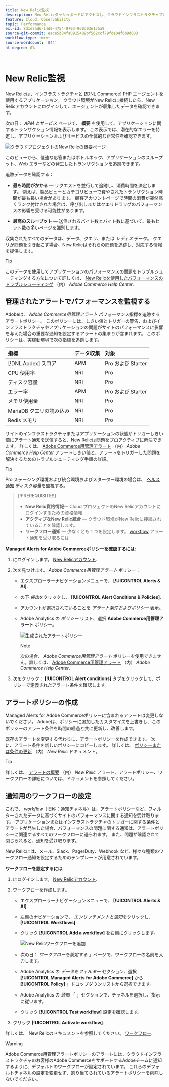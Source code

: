 ```yaml
---
title: New Relic監視
description: New Relicダッシュボードにアクセスし、クラウドインフラストラクチャプロジェクト上のAdobe Commerceのデータを分析する方法を説明します。
feature: Cloud, Observability
topic: Performance
exl-id: 8d1e2ad6-14d0-4754-9703-960d93e135a9
source-git-commit: eace5d84fa0915489bf562ccf79fde04f6b9d083
workflow-type: tm+mt
source-wordcount: '844'
ht-degree: 0%

---
```


# New Relic監視

New Relicは、インフラストラクチャと [!DNL Commerce] PHP エージェントを使用するアプリケーション。 クラウド環境がNew Relicに接続したら、New Relicアカウントにログインして、エージェントが収集したデータを確認できます。

次の日： _APM とサービス_ ページで、 **概要** を使用して、アプリケーションに関するトランザクション情報を表示します。 この表示では、潜在的なエラーを特定し、アプリケーションおよびサービスの全体的な正常性を確認できます。

![クラウドプロジェクトのNew Relicの概要ページ](../../assets/new-relic/dashboard.png)

このビューから、低速な応答またはボトルネック、アプリケーションのスループット、Web エラーなどの発生したトランザクションを追跡できます。

追跡データを確認する：

- **最も時間がかかる** — リクエストを並行して追跡し、消費時間を決定します。 例えば、製品ビューとカテゴリビューで費やされたトランザクション時間が最も長い場合があります。 顧客アカウントページで時間の消費が突然高くランク付けされた場合は、呼び出しまたはクエリドラッグのパフォーマンスの影響を受ける可能性があります。

- **最高のスループット** — 送信されるバイト数とバイト数に基づいて、最もヒット数の多いページを識別します。

収集されたすべてのデータは、データ、クエリ、または _レディス_ データ。 クエリが問題を引き起こす場合、New Relicはそれらの問題を追跡し、対応する情報を提供します。

>[!TIP]
>
>このデータを使用してアプリケーションのパフォーマンスの問題をトラブルシューティングする方法について詳しくは、 [New Relicを使用したパフォーマンスのトラブルシューティング](https://experienceleague.adobe.com/docs/commerce-knowledge-base/kb/troubleshooting/miscellaneous/troubleshoot-performance-using-new-relic-on-magento-commerce.html) （内） _Adobe Commerce Help Center_.

## 管理されたアラートでパフォーマンスを監視する

Adobeは、 _Adobe Commerce用管理アラート_ パフォーマンス指標を追跡するアラートポリシー。 このポリシーには、しきい値とトリガーの警告、およびインフラストラクチャやアプリケーションの問題がサイトのパフォーマンスに影響を与えた場合の重要な通知を設定するアラートの集まりが含まれます。 このポリシーは、実稼動環境で次の指標を追跡します。

| 指標 | データ収集 | 対象 |
|:-------------------|:----------------|:----------------|
| [!DNL Apdex] スコア | APM | Pro および Starter |
| CPU 使用率 | NRI | Pro |
| ディスク容量 | NRI | Pro |
| エラー率 | APM | Pro および Starter |
| メモリ使用量 | NRI | Pro |
| MariaDB クエリの読み込み | NRI | Pro |
| Redis メモリ | NRI | Pro |

サイトのインフラストラクチャまたはアプリケーションの状態がトリガーしきい値にアラート通知を送信すると、New Relicは問題をプロアクティブに解決できます。 詳しくは、 [Adobe Commerce用管理アラート](https://experienceleague.adobe.com/docs/commerce-knowledge-base/kb/support-tools/managed-alerts/managed-alerts-for-magento-commerce.html) （内） _Adobe Commerce Help Center_ アラートしきい値と、アラートをトリガーした問題を解決するためのトラブルシューティング手順の詳細。

>[!TIP]
>
>Pro ステージング環境および統合環境およびスターター環境の場合は、 [ヘルス通知](../integrations/health-notifications.md) ディスク容量を監視する。

>[!PREREQUISITES]
>
>- **New Relic資格情報**— Cloud プロジェクトのNew Relicアカウントにログインするための資格情報
>- **アクティブなNew Relic統合** — クラウド環境がNew Relicに接続されていることを確認します。
>- **ワークフロー通知** — 少なくとも 1 つを設定します。 [workflow](#set-up-a-workflow-for-notifications) アラート通知を受け取るには

**Managed Alerts for Adobe Commerceポリシーを確認するには**:

1. にログインします。 [New Relicアカウント](https://login.newrelic.com/login).

1. 次を見つけます。 _Adobe Commerce用管理アラート_ ポリシー：

   - エクスプローラーナビゲーションメニューで、 **[!UICONTROL Alerts & AI]**.

   - の下 _検出_&#x200B;をクリックし、 **[!UICONTROL Alert Conditions & Policies]**.

   - アカウントが選択されていることを _アラート条件およびポリシー_ 表示。

   - Adobe Analytics の _ポリシー_ リスト、選択 **Adobe Commerce用管理アラート** ポリシー。

     ![生成されたアラートポリシー](../../assets/new-relic/managed-alerts-policy.png)

     >[!NOTE]
     >
     >次の場合、 _Adobe Commerce用管理アラート_ ポリシーを使用できません。詳しくは、 [Adobe Commerce用管理アラート](https://experienceleague.adobe.com/docs/commerce-knowledge-base/kb/support-tools/managed-alerts/managed-alerts-for-magento-commerce.html) （内） _Adobe Commerce Help Center_.

1. 次をクリック： **[!UICONTROL Alert conditions]** タブをクリックして、ポリシーで定義されたアラート条件を確認します。

## アラートポリシーの作成

Managed Alerts for Adobe Commerceポリシーに含まれるアラートは変更しないでください。 Adobeは、ポリシーに追加したカスタマイズを上書きし、このポリシーのアラート条件を時間の経過と共に更新し、改善します。

既存のアラートを変更する代わりに、アラートポリシーを作成できます。 次に、アラート条件を新しいポリシーにコピーします。 詳しくは、 [ポリシーまたは条件の更新](https://docs.newrelic.com/docs/alerts-applied-intelligence/new-relic-alerts/alert-policies/update-or-disable-policies-conditions/) （内） _New Relic_ ドキュメント。

>[!TIP]
>
>詳しくは、 [アラートの概要](https://docs.newrelic.com/docs/alerts-applied-intelligence/new-relic-alerts/learn-alerts/alerts-concepts-workflow/) （内） _New Relic_ アラート、アラートポリシー、ワークフローの詳細については、ドキュメントを参照してください。

## 通知用のワークフローの設定

これで、 _workflow_（旧称：通知チャネル）は、アラートポリシーなど、フィルターされたデータに基づくサイトのパフォーマンスに関する通知を受け取ります。 アプリケーションまたはインフラストラクチャのトリガーに関する条件とアラートが発生した場合、パフォーマンスの問題に関する通知は、アラートポリシーに関連するすべてのワークフローに送られます。 また、問題が確認されて閉じられると、通知を受け取ります。

New Relicには、メール、Slack、PagerDuty、Webhook など、様々な種類のワークフロー通知を設定するためのテンプレートが用意されています。

**ワークフローを設定するには**:

1. にログインします。 [New Relicアカウント](https://login.newrelic.com/login).

1. ワークフローを作成します。

   - エクスプローラーナビゲーションメニューで、 **[!UICONTROL Alerts & AI]**.

   - 左側のナビゲーションで、 _エンリッチメントと通知_&#x200B;をクリックし、 **[!UICONTROL Workflows]**.

   - クリック **[!UICONTROL Add a workflow]** を右側にクリックします。

     ![New Relicワークフローを追加](../../assets/new-relic/add-a-workflow.png)

   - 次の日： _ワークフローを設定する_ 」ページで、ワークフローの名前を入力します。

   - Adobe Analytics の _データをフィルター_ セクション、選択 **[!UICONTROL Managed Alerts for Adobe Commerce]** から **[!UICONTROL Policy]** 」ドロップダウンリストから選択できます。

   - Adobe Analytics の _通知_ 「 」セクションで、チャネルを選択し、指示に従います。

   - クリック **[!UICONTROL Test workflow]** 設定を確認します。

1. クリック **[!UICONTROL Activate workflow]**.

詳しくは、 New Relicのドキュメントを参照してください。 [ワークフロー](https://docs.newrelic.com/docs/alerts-applied-intelligence/applied-intelligence/incident-workflows/incident-workflows/).

>[!WARNING]
>
>Adobe Commerce用管理アラートポリシーのアラートには、クラウドインフラストラクチャのお客様のAdobe CommerceをサポートするAdobeチームに通知するように、デフォルトのワークフローが設定されています。 これらのデフォルトチャネルの設定を変更せず、割り当てられているアラートポリシーを削除しないでください。
